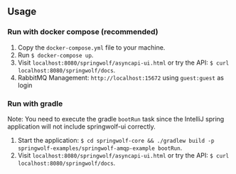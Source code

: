 ## Usage

### Run with docker compose (recommended)
1. Copy the `docker-compose.yml` file to your machine.
2. Run `$ docker-compose up`.
3. Visit `localhost:8080/springwolf/asyncapi-ui.html` or try the API: `$ curl localhost:8080/springwolf/docs`.
4. RabbitMQ Management: `http://localhost:15672` using `guest:guest` as login

### Run with gradle
Note: You need to execute the gradle `bootRun` task since the IntelliJ spring application will not include springwolf-ui correctly.

1. Start the application: `$ cd springwolf-core && ./gradlew build -p springwolf-examples/springwolf-amqp-example bootRun`.
2. Visit `localhost:8080/springwolf/asyncapi-ui.html` or try the API: `$ curl localhost:8080/springwolf/docs`.
